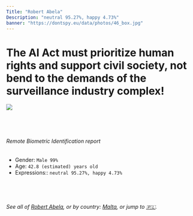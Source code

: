 ```yaml
---
Title: "Robert Abela"
Description: "neutral 95.27%, happy 4.73%"
banner: "https://dontspy.eu/data/photos/46_box.jpg"
---
```


# The AI Act must prioritize human rights and support civil society, not bend to the demands of the surveillance industry complex!

<link rel="stylesheet" type="text/css" href="/css/blog.css" />

<div class="is-fake" hidden>

_This image is **clearly fake**_, yet we [continue to collect them because the AI Act negotiations](/blog/why-deepfake/) are heading in a direction that will only make people's lives more complicated. For a more in-depth explanation, read: [Double threat: why losing the battle against Face Biometrics would fuel the proliferation of deepfakes](/blog/the-dual-threat-how-losing-the-biometric-battle-fuels-deepfake-proliferation/).


</div>

<!-- <img src="https://dontspy.eu/data/photos/54_box.jpg" /> -->
<img src="https://dontspy.eu/data/photos/46_box.jpg" />

## <br>

###### Remote Biometric Identification report

* <span class="label">Gender:</span> `Male 99%`
* <span class="label">Age:</span> `42.8 (estimated) years old`
* <span class="label">Expressions::</span> `neutral 95.27%, happy 4.73%`

## <br>

###### See all of [Robert Abela](/policymaker#Robert%20Abela), or by country: [Malta](/country#Malta), or jump to [🇵🇱](/x/154).

## <br>
